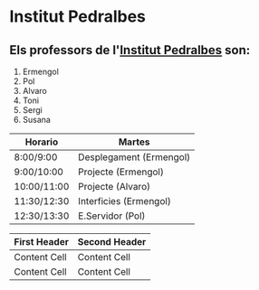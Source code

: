 # Institut Pedralbes
## Els professors de l'[Institut Pedralbes](https://www.institutpedralbes.cat/) son:

1. Ermengol
2. Pol
3. Alvaro
4. Toni
5. Sergi
6. Susana

| Horario  |  Martes |
| --------- | -------- |
|8:00/9:00  | Desplegament (Ermengol) |
|9:00/10:00  | Projecte (Ermengol) |
|10:00/11:00  | Projecte (Alvaro) |
|11:30/12:30  | Interficies (Ermengol) |
|12:30/13:30  | E.Servidor (Pol) |

| First Header  | Second Header |
| ------------- | ------------- |
| Content Cell  | Content Cell  |
| Content Cell  | Content Cell  |
